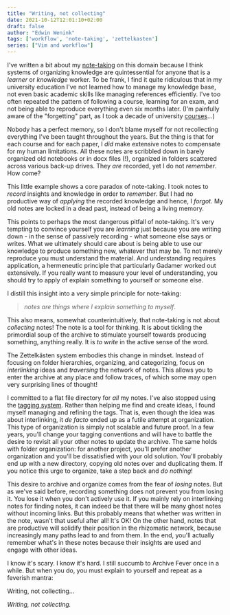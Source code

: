 ```yaml
---
title: "Writing, not collecting"
date: 2021-10-12T12:01:10+02:00
draft: false
author: "Edwin Wenink"
tags: ['workflow', 'note-taking', 'zettelkasten']
series: ["Vim and workflow"]
---
```


I've written a bit about my [note-taking](/series/vim-and-workflow/) on this domain because I think systems of organizing knowledge are quintessential for anyone that is a *learner* or *knowledge* worker.
To be frank, I find it quite ridiculous that in my university education I've not learned how to manage my knowledge base, not even basic academic skills like managing references efficiently.
I've too often repeated the pattern of following a course, learning for an exam, and not being able to reproduce everything even six months later.
(I'm painfully aware of the "forgetting" part, as I took a decade of university [courses](/etc/courses/)...) 

Nobody has a perfect memory, so I don't blame myself for not recollecting everything I've been taught throughout the years.
But the thing is that for each course and for each paper, I *did* make extensive notes to compensate for my human limitations.
All these notes are scribbled down in barely organized old notebooks or in docx files (!), organized in folders scattered across various back-up drives.
They *are* recorded, yet I do not *remember*.
How come?

This little example shows a core paradox of note-taking.
I took notes to *record* insights and knowledge in order to *remember*.
But I had no productive way of *applying* the recorded knowledge and hence, I *forgot*.
My old notes are locked in a dead past, instead of being a living memory.

This points to perhaps the most dangerous pitfall of note-taking.
It's very tempting to convince yourself you are *learning* just because you are writing down - in the sense of passively recording - what someone else says or writes.
What we ultimately should care about is being able to use our knowledge to produce something new, whatever that may be.
To not merely reproduce you must understand the material.
And understanding requires application, a hermeneutic principle that particularly Gadamer worked out extensively.
If you really want to measure your level of understanding, you should try to apply of explain something to yourself or someone else.

I distill this insight into a very simple principle for note-taking:

> *notes are things where I explain something to myself*.

This also means, somewhat counterintuitively, that note-taking is not about *collecting* notes! 
The note is a tool for thinking.
It is about tickling the primordial soup of the archive to stimulate yourself towards producing something, anything really.
It is *to write* in the active sense of the word.

The Zettelkästen system embodies this change in mindset.
Instead of focusing on folder hierarchies, organizing, and categorizing, focus on *interlinking* ideas and *traversing* the network of notes.
This allows you to enter the archive at any place and follow traces, of which some may open very surprising lines of thought!

I committed to a flat file directory for *all* my notes.
I've also stopped using the [tagging system](/posts/43-notes_tagging/).
Rather than helping me find and create ideas, I found myself managing and refining the tags.
That is, even though the idea was about interlinking, it *de facto* ended up as a futile attempt at organization.
This type of organization is simply not scalable and future proof. 
In a few years, you'll change your tagging conventions and will have to battle the desire to revisit all your other notes to update the archive.
The same holds with folder organization: for another project, you'll prefer another organization and you'll be dissatisfied with your old solution.
You'll probably end up with a new directory, copying old notes over and duplicating them.
If you notice this urge to organize, take a step back and *do nothing*!

This desire to archive and organize comes from the fear of *losing* notes.
But as we've said before, recording something does not prevent you from losing it.
You lose it when you don't actively use it.
If you mainly rely on interlinking notes for finding notes, it can indeed be that there will be many ghost notes without incoming links.
But this probably means that whether was written in the note, wasn't that useful after all!
It's OK!
On the other hand, notes that are productive will solidify their position in the rhizomatic network, because increasingly many paths lead to and from them.
In the end, you'll actually remember what's in these notes because their insights are used and engage with other ideas.

I know it's scary. 
I know it's hard.
I still succumb to Archive Fever once in a while.
But when you do, you must explain to yourself and repeat as a feverish mantra:

Writing, not collecting...

*Writing, not collecting.*
